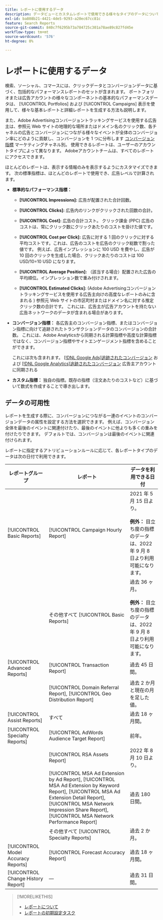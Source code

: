 ```yaml
---
title: レポートに使用するデータ
description: データビューとカスタムレポートで使用できる様々なタイプのデータについて説明します。
exl-id: ba808b21-4421-4de5-9293-a20ec67cc81c
feature: Search Reports
source-git-commit: 840c7f6295b73a784725c301a78ae89c827fd45e
workflow-type: tm+mt
source-wordcount: '576'
ht-degree: 0%

---
```


# レポートに使用するデータ

検索、ソーシャル、コマースには、クリックデータとコンバージョンデータに基づく、包括的なパフォーマンスレポートのセットが含まれます。 ポートフォリオまたは広告アカウントの様々なコンポーネントの基本的なパフォーマンスデータは、 [!UICONTROL Portfolios] および [!UICONTROL Campaigns] 表示を使用して、様々な基本レポートと詳細レポートを生成する方法も説明します。

また、Adobe Advertisingコンバージョントラッキングサービスを使用する広告主は、参照元 Web サイトの地理的な場所またはドメイン名のクリック数、各チャネルの広告とコンバージョンにつながる様々なイベントが全体のコンバージョン率にどのように貢献し、コンバージョンを 1 つに分布します [コンバージョン指標](/help/search-social-commerce/admin/conversion-metrics/conversion-metric-about.md) マーケティングチャネル別。 使用できるレポートは、ユーザーのアカウントタイプによって異なります。 Adobeアカウントチームは、すべてのレポートにアクセスできます。

ほとんどのレポートは、表示する情報のみを表示するようにカスタマイズできます。 次の標準指標は、ほとんどのレポートで使用でき、広告レベルで計算されます。

* **標準的なパフォーマンス指標：**

   * **[!UICONTROL Impressions]:** 広告が配置された合計回数。

   * **[!UICONTROL Clicks]:** 広告内のリンクがクリックされた回数の合計。

   * **[!UICONTROL Cost]:** 広告の合計コスト。 クリック課金 (PPC) 広告のコストは、常にクリック数にクリックあたりのコストを掛けた値です。

   * **[!UICONTROL Cost per Click]:** 広告に対する 1 回のクリックに対する平均コストです。これは、広告のコストを広告のクリック総数で割った値です。 例えば、広告インプレッションに 100 USD を費やし、広告が 10 回のクリックを生成した場合、クリックあたりのコストは 100 USD/10=10 USD になります。

   * **[!UICONTROL Average Position]:** （該当する場合）配置された広告の平均順位。インプレッション数で重み付けされます。

   * **[!UICONTROL Estimated Clicks]:** (Adobe Advertisingコンバージョントラッキングサービスを使用する広告主向けの高度なレポートのみに含まれる ) 参照元 Web サイトの市区町村またはドメイン名に対する推定クリック数の合計です。 これには、広告主が広告アカウントを持たない広告ネットワークのデータが含まれる場合があります。

* **コンバージョン指標：** 各広告主のコンバージョン指標、またはコンバージョン指標に向けて追跡されたトランザクションデータのコンバージョンの合計数。 これには、Adobe Analyticsから同期される計算指標や高度な計算指標ではなく、コンバージョン指標やサイトエンゲージメント指標を含めることができます。

  これには次も含まれます。 [[!DNL Google Ads]追跡されたコンバージョン](/help/search-social-commerce/campaign-management/introduction/google-conversion-data.md) および [[!DNL Google Analytics]追跡されたコンバージョン](/help/search-social-commerce/admin/data-sources/data-source-about.md) 広告主アカウントに同期される

* **カスタム指標：** 独自の指標。既存の指標（注文あたりのコストなど）に基づいて数式を作成することで導き出します。

## データの可用性

レポートを生成する際に、コンバージョンにつながる一連のイベントのコンバージョンデータの属性を設定する方法を選択できます。 例えば、コンバージョン全体を最後のイベントに関連付けたり、最後のイベントに他よりも多くの重みを付けたりできます。 デフォルトでは、コンバージョンは最後のイベントに関連付けられます。

レポートに指定するアトリビューションルールに応じて、各レポートタイプのデータは次の日付で利用できます。

| レポートグループ | レポート | データを利用できる日付 |
|---|---|---|
| [!UICONTROL Basic Reports] | [!UICONTROL Campaign Hourly Report] | 2021 年 5 月 15 日より。<br><br><b>例外：</b> 目立ち度の指標のデータは、2022 年 9 月 8 日より利用可能になります。 |
| | その他すべて [!UICONTROL Basic Reports] | 過去 36 ヶ月。<br><br><b>例外：</b> 目立ち度の指標のデータは、2022 年 9 月 8 日より利用可能になります。 |
| [!UICONTROL Advanced Reports] | [!UICONTROL Transaction Report] | 過去 45 日間。 |
| | [!UICONTROL Domain Referral Report], [!UICONTROL Geo Distribution Report] | 過去 2 か月と現在の月を足した値。 |
| [!UICONTROL Assist Reports] | すべて | 過去 18 ヶ月間。 |
| [!UICONTROL Specialty Reports] | [!UICONTROL AdWords Audience Target Report] | 前年。 |
| | [!UICONTROL RSA Assets Report] | 2022 年 8 月 10 日より。 |
| | [!UICONTROL MSA Ad Extension by Ad Report], [!UICONTROL MSA Ad Extension by Keyword Report], [!UICONTROL MSA Ad Extension Detail Report], [!UICONTROL MSA Network Impression Share Report], [!UICONTROL MSA Network Performance Report] | 過去 180 日間。 |
| | その他すべて [!UICONTROL Specialty Reports] | 過去 2 か月。 |
| [!UICONTROL Model Accuracy Reports] | [!UICONTROL Forecast Accuracy Report] | 過去 18 ヶ月間。 |
| [!UICONTROL Change History Report] | — | 過去 31 日間。 |

>[!MORELIKETHIS]
>
>* [レポートについて](report-about.md)
>* [レポートの初期設定タスク](initial-setup.md)
